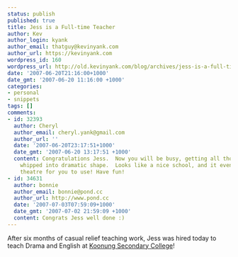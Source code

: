 ```yaml
---
status: publish
published: true
title: Jess is a Full-time Teacher
author: Kev
author_login: kyank
author_email: thatguy@kevinyank.com
author_url: https://kevinyank.com
wordpress_id: 160
wordpress_url: http://old.kevinyank.com/blog/archives/jess-is-a-full-time-teacher
date: '2007-06-20T21:16:00+1000'
date_gmt: '2007-06-20 11:16:00 +1000'
categories:
- personal
- snippets
tags: []
comments:
- id: 32393
  author: Cheryl
  author_email: cheryl.yank@gmail.com
  author_url: ''
  date: '2007-06-20T23:17:51+1000'
  date_gmt: '2007-06-20 13:17:51 +1000'
  content: Congratulations Jess.  Now you will be busy, getting all those students
    whipped into dramatic shape.  Looks like a nice school, and it even has a performance
    theatre for you to use! Have fun!
- id: 34631
  author: bonnie
  author_email: bonnie@pond.cc
  author_url: http://www.pond.cc
  date: '2007-07-03T07:59:09+1000'
  date_gmt: '2007-07-02 21:59:09 +1000'
  content: Congrats Jess well done :)
---
```

<p>After six months of casual relief teaching work, Jess was hired today to teach Drama and English at <a href="http://www.koonung.vic.edu.au/">Koonung Secondary College</a>!</p>
